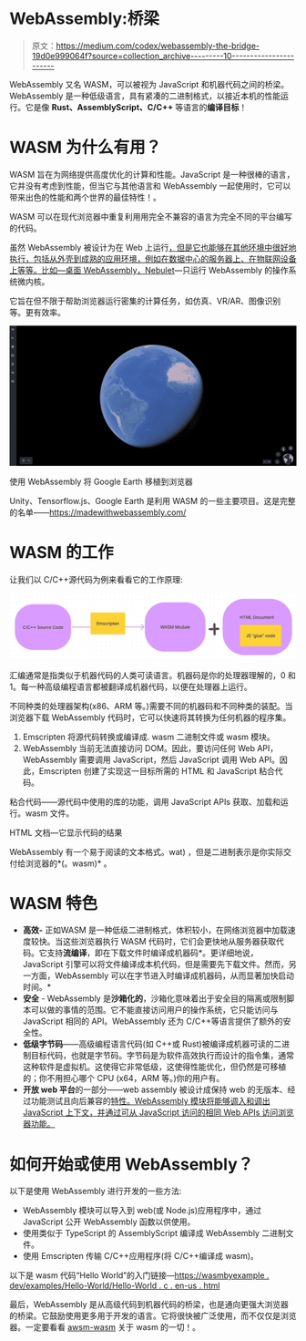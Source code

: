 # WebAssembly:桥梁

> 原文：<https://medium.com/codex/webassembly-the-bridge-19d0e999064f?source=collection_archive---------10----------------------->

WebAssembly 又名 WASM，可以被视为 JavaScript 和机器代码之间的桥梁。WebAssembly 是一种低级语言，具有紧凑的二进制格式，以接近本机的性能运行。它是像 **Rust、AssemblyScript、C/C++** 等语言的**编译目标**！

# WASM 为什么有用？

WASM 旨在为网络提供高度优化的计算和性能。JavaScript 是一种很棒的语言，它并没有考虑到性能，但当它与其他语言和 WebAssembly 一起使用时，它可以带来出色的性能和两个世界的最佳特性！。

WASM 可以在现代浏览器中重复利用用完全不兼容的语言为完全不同的平台编写的代码。

虽然 WebAssembly 被设计为在 Web 上运行[，但是它也能够在其他环境中很好地执行，包括从外壳到成熟的应用环境，例如在数据中心的服务器上、在物联网设备上等等。比如—桌面 WebAssembly，](https://webassembly.org/docs/web/)[Nebulet](https://github.com/nebulet/nebulet)—只运行 WebAssembly 的操作系统微内核。

它旨在但不限于帮助浏览器运行密集的计算任务，如仿真、VR/AR、图像识别等。更有效率。

![](img/a950ee1a4cedd401c6f25e31d11d56a5.png)

使用 WebAssembly 将 Google Earth 移植到浏览器

Unity、Tensorflow.js、Google Earth 是利用 WASM 的一些主要项目。这是完整的名单——https://madewithwebassembly.com/

# WASM 的工作

让我们以 C/C++源代码为例来看看它的工作原理:

![](img/0bd4dd8a632371b2b6ece4392b7536e5.png)

汇编通常是指类似于机器代码的人类可读语言。机器码是你的处理器理解的，0 和 1。每一种高级编程语言都被翻译成机器代码，以便在处理器上运行。

不同种类的处理器架构(x86、ARM 等。)需要不同的机器码和不同种类的装配。当浏览器下载 WebAssembly 代码时，它可以快速将其转换为任何机器的程序集。

1.  Emscripten 将源代码转换或编译成. wasm 二进制文件或 wasm 模块。
2.  WebAssembly 当前无法直接访问 DOM。因此，要访问任何 Web API，WebAssembly 需要调用 JavaScript，然后 JavaScript 调用 Web API。因此，Emscripten 创建了实现这一目标所需的 HTML 和 JavaScript 粘合代码。

粘合代码——源代码中使用的库的功能，调用 JavaScript APIs 获取、加载和运行。wasm 文件。

HTML 文档—它显示代码的结果

WebAssembly 有一个易于阅读的文本格式。wat) ，但是二进制表示是你实际交付给浏览器的*(。wasm)* 。

# WASM 特色

*   **高效-** 正如WASM 是一种低级二进制格式，体积较小，在网络浏览器中加载速度较快。当这些浏览器执行 WASM 代码时，它们会更快地从服务器获取代码。它支持**流编译**，即在下载文件时编译成机器码*。更详细地说，JavaScript 引擎可以将文件编译成本机代码，但是需要先下载文件。然而，另一方面，WebAssembly 可以在字节进入时编译成机器码，从而显著加快启动时间。*
*   **安全** - WebAssembly 是**沙箱化的**，沙箱化意味着出于安全目的隔离或限制脚本可以做的事情的范围。它不能直接访问用户的操作系统，它只能访问与 JavaScript 相同的 API。WebAssembly 还为 C/C++等语言提供了额外的安全性。
*   **低级字节码**——高级编程语言代码(如 C++或 Rust)被编译成机器可读的二进制目标代码，也就是字节码。字节码是为软件高效执行而设计的指令集，通常这种软件是虚拟机。这使得它非常低级，这使得性能优化，但仍然是可移植的；你不用担心哪个 CPU (x64，ARM 等。)你的用户有。
*   **开放 web 平台**的一部分——web assembly 被设计成保持 web 的无版本、经过功能测试且向后兼容的[特性。WebAssembly 模块将能够调入和调出 JavaScript 上下文，并通过可从 JavaScript 访问的相同 Web APIs 访问浏览器功能。](https://webassembly.org/docs/web/)

# 如何开始或使用 WebAssembly？

以下是使用 WebAssembly 进行开发的一些方法:

*   WebAssembly 模块可以导入到 web(或 Node.js)应用程序中，通过 JavaScript 公开 WebAssembly 函数以供使用。
*   使用类似于 TypeScript 的 AssemblyScript 编译成 WebAssembly 二进制文件。
*   使用 Emscripten 传输 C/C++应用程序(将 C/C++编译成 wasm)。

以下是 wasm 代码“Hello World”的入门链接—[https://wasmbyexample . dev/examples/Hello-World/Hello-World . c . en-us . html](https://wasmbyexample.dev/examples/hello-world/hello-world.c.en-us.html)

最后，WebAssembly 是从高级代码到机器代码的桥梁，也是通向更强大浏览器的桥梁。它鼓励使用更多用于开发的语言。它将很快被广泛使用，而不仅仅是浏览器。一定要看看 [awsm-wasm](https://github.com/mbasso/awesome-wasm) 关于 wasm 的一切！。